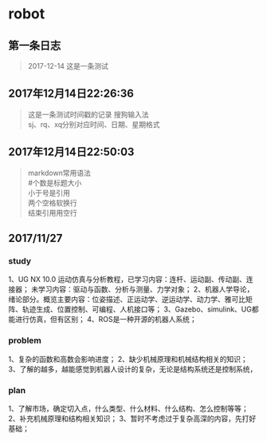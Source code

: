 # robot
## 第一条日志
> 2017-12-14
  这是一条测试  

## 2017年12月14日22:26:36
> 这是一条测试时间戳的记录 搜狗输入法  
  sj、rq、xq分别对应时间、日期、星期格式

## 2017年12月14日22:50:03
> markdown常用语法  
  #个数是标题大小  
  小于号是引用  
  两个空格软换行  
  结束引用用空行

## 2017/11/27
  ### study
  1、UG NX 10.0 运动仿真与分析教程，已学习内容：连杆、运动副、传动副、连接器；
  未学习内容：驱动与函数、分析与测量、力学对象；
  2、机器人学导论，绪论部分。概览主要内容：位姿描述、正运动学、逆运动学、动力学、雅可比矩阵、轨迹生成、位置控制、可编程、人机接口等；
  3、Gazebo、simulink、UG都能进行仿真，但有区别；
  4、ROS是一种开源的机器人系统；
  ### problem
  1、复杂的函数和高数会影响进度；
  2、缺少机械原理和机械结构相关的知识；
  3、了解的越多，越能感觉到机器人设计的复杂，无论是结构系统还是控制系统，
   ### plan
  1、了解市场，确定切入点，什么类型、什么材料、什么结构、怎么控制等等；
  2、补充机械原理和结构相关知识；
  3、暂时不考虑过于复杂高深的内容，先打好基础；
